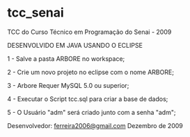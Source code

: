 # tcc_senai
TCC do Curso Técnico em Programação do Senai - 2009


DESENVOLVIDO EM JAVA USANDO O ECLIPSE

1 - Salve a pasta ARBORE no workspace;

2 - Crie um novo projeto no eclipse com o nome ARBORE;

3 - Arbore Requer MySQL 5.0 ou superior;

4 - Executar o Script tcc.sql para criar a base de dados;

5 - O Usuário "adm" será criado junto com a senha "adm";

Desenvolvedor: ferreira2006@gmail.com
Dezembro de 2009
